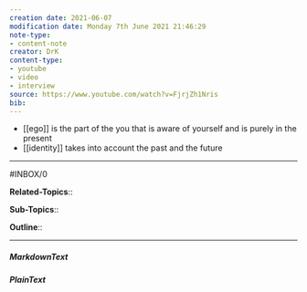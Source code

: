 ```yaml
---
creation date: 2021-06-07
modification date: Monday 7th June 2021 21:46:29
note-type: 
- content-note
creator: DrK
content-type:
- youtube
- video
- interview
source: https://www.youtube.com/watch?v=FjrjZh1Nris
bib:
---
```


- [[ego]] is the part of the you that is aware of yourself and is purely in the present
- [[identity]] takes into account the past and the future

---

#INBOX/0

**Related-Topics**:: 
	
**Sub-Topics**::
	
**Outline**::

--- 
##### MarkdownText

##### PlainText


